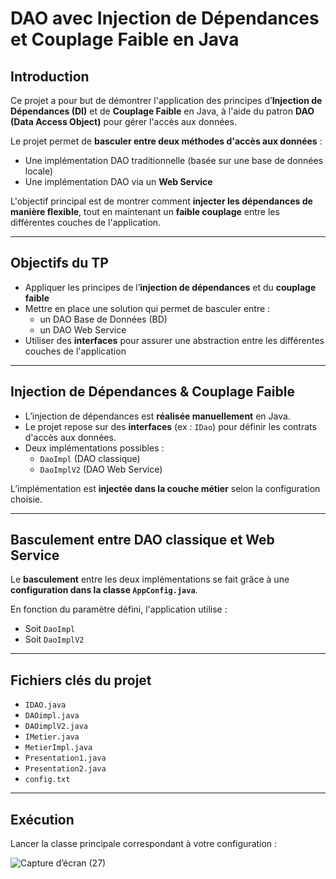# DAO avec Injection de Dépendances et Couplage Faible en Java

## Introduction

Ce projet a pour but de démontrer l'application des principes d’**Injection de Dépendances (DI)** et de **Couplage Faible** en Java, à l'aide du patron **DAO (Data Access Object)** pour gérer l'accès aux données.

Le projet permet de **basculer entre deux méthodes d'accès aux données** :  
- Une implémentation DAO traditionnelle (basée sur une base de données locale)  
- Une implémentation DAO via un **Web Service**

L'objectif principal est de montrer comment **injecter les dépendances de manière flexible**, tout en maintenant un **faible couplage** entre les différentes couches de l'application.

---

## Objectifs du TP

- Appliquer les principes de l’**injection de dépendances** et du **couplage faible**
- Mettre en place une solution qui permet de basculer entre :
  - un DAO Base de Données (BD)
  - un DAO Web Service
- Utiliser des **interfaces** pour assurer une abstraction entre les différentes couches de l'application

---

## Injection de Dépendances & Couplage Faible

- L’injection de dépendances est **réalisée manuellement** en Java.
- Le projet repose sur des **interfaces** (ex : `IDao`) pour définir les contrats d'accès aux données.
- Deux implémentations possibles :
  - `DaoImpl` (DAO classique)
  - `DaoImplV2` (DAO Web Service)

L’implémentation est **injectée dans la couche métier** selon la configuration choisie.

---

## Basculement entre DAO classique et Web Service

Le **basculement** entre les deux implémentations se fait grâce à une **configuration dans la classe `AppConfig.java`**.

En fonction du paramètre défini, l'application utilise :
- Soit `DaoImpl`
- Soit `DaoImplV2`

---

## Fichiers clés du projet

- `IDAO.java`  
- `DAOimpl.java`  
- `DAOimplV2.java`  
- `IMetier.java`  
- `MetierImpl.java`  
- `Presentation1.java`  
- `Presentation2.java`  
- `config.txt`

---

## Exécution

Lancer la classe principale correspondant à votre configuration :  

![Capture d’écran (27)](https://github.com/user-attachments/assets/80ee5ff4-d326-4e16-8d1e-88a8ee616983)


